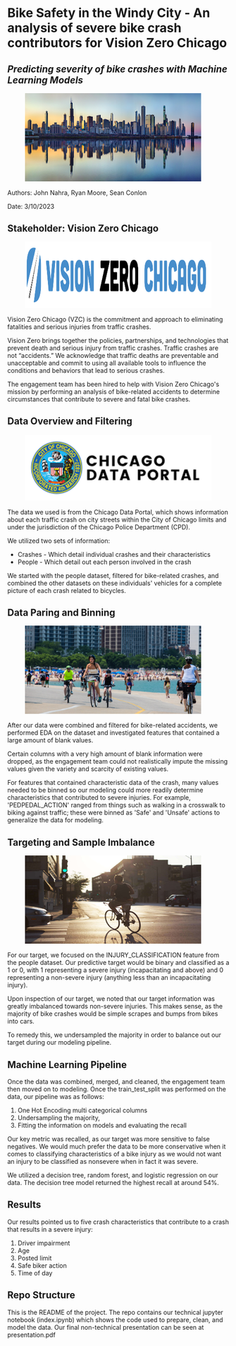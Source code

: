 # Bike Safety in the Windy City - An analysis of severe bike crash contributors for Vision Zero Chicago

## *Predicting severity of bike crashes with Machine Learning Models*

<figure>
    <img src="Illustrations/chicago-skyline.jpg"
         alt="Chicago Skyline"
         width="400"
         height="200">
</figure>

Authors: John Nahra, Ryan Moore, Sean Conlon

Date: 3/10/2023

## Stakeholder: Vision Zero Chicago

<figure>
    <img src="Illustrations/vision_zero.png"
         alt="Vision Zero"
         width="450"
         height="150">
</figure>

Vision Zero Chicago (VZC) is the commitment and approach to eliminating fatalities and serious injuries from traffic crashes.

Vision Zero brings together the policies, partnerships, and technologies that prevent death and serious injury from traffic crashes. Traffic crashes are not “accidents.” We acknowledge that traffic deaths are preventable and unacceptable and commit to using all available tools to influence the conditions and behaviors that lead to serious crashes.

The engagement team has been hired to help with Vision Zero Chicago's mission by performing an analysis of bike-related accidents to determine circumstances that contribute to severe and fatal bike crashes.

## Data Overview and Filtering

<figure>
    <img src="Illustrations/chicago_data"
         alt="Vision Zero"
         width="450"
         height="150">
</figure>

The data we used is from the Chicago Data Portal, which shows information about each traffic crash on city streets within the City of Chicago limits and under the jurisdiction of the Chicago Police Department (CPD).

We utilized two sets of information:

- Crashes - Which detail individual crashes and their characteristics
- People - Which detail out each person involved in the crash

We started with the people dataset, filtered for bike-related crashes, and combined the other datasets on these individuals' vehicles for a complete picture of each crash related to bicycles.

## Data Paring and Binning

<figure>
    <img src="Illustrations/bikes_lake.jpg"
         alt="Data Paring"
         width="400"
         height="200">
</figure>

After our data were combined and filtered for bike-related accidents, we performed EDA on the dataset and investigated features that contained a large amount of blank values.

Certain columns with a very high amount of blank information were dropped, as the engagement team could not realistically impute the missing values given the variety and scarcity of existing values.

For features that contained characteristic data of the crash, many values needed to be binned so our modeling could more readily determine characteristics that contributed to severe injuries. For example, 'PEDPEDAL_ACTION' ranged from things such as walking in a crosswalk to biking against traffic; these were binned as 'Safe' and 'Unsafe' actions to generalize the data for modeling.

## Targeting and Sample Imbalance

<figure>
    <img src="Illustrations/bikes_chicago_morning.jpeg"
         alt="Vision Zero"
         width="400"
         height="200">
</figure>

For our target, we focused on the INJURY_CLASSIFICATION feature from the people dataset. Our predictive target would be binary and classified as a 1 or 0, with 1 representing a severe injury (incapacitating and above) and 0 representing a non-severe injury (anything less than an incapacitating injury).

Upon inspection of our target, we noted that our target information was greatly imbalanced towards non-severe injuries. This makes sense, as the majority of bike crashes would be simple scrapes and bumps from bikes into cars.

To remedy this, we undersampled the majority in order to balance out our target during our modeling pipeline.

## Machine Learning Pipeline

Once the data was combined, merged, and cleaned, the engagement team then moved on to modeling. Once the train_test_split was performed on the data, our pipeline was as follows:

1. One Hot Encoding multi categorical columns
3. Undersampling the majority,
4. Fitting the information on models and evaluating the recall

Our key metric was recalled, as our target was more sensitive to false negatives. We would much prefer the data to be more conservative when it comes to classifying characteristics of a bike injury as we would not want an injury to be classified as nonsevere when in fact it was severe.

We utilized a decision tree, random forest, and logistic regression on our data. The decision tree model returned the highest recall at around 54%.

## Results

Our results pointed us to five crash characteristics that contribute to a crash that results in a severe injury:

1. Driver impairment
2. Age
3. Posted limit
4. Safe biker action
5. Time of day

## Repo Structure

This is the README of the project. The repo contains our technical jupyter notebook (index.ipynb) which shows the code used to prepare, clean, and model the data. Our final non-technical presentation can be seen at presentation.pdf





























